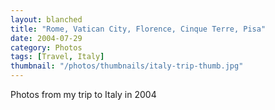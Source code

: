 ```yaml
---
layout: blanched
title: "Rome, Vatican City, Florence, Cinque Terre, Pisa"
date: 2004-07-29
category: Photos
tags: [Travel, Italy]
thumbnail: "/photos/thumbnails/italy-trip-thumb.jpg"
---
```


Photos from my trip to Italy in 2004
